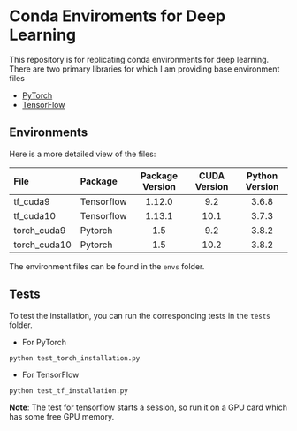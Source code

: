 # Conda Enviroments for Deep Learning

This repository is for replicating conda environments for deep learning. There are two primary libraries for which I am providing base environment files

* [PyTorch](https://pytorch.org/)
* [TensorFlow](https://www.tensorflow.org/)

## Environments

Here is a more detailed view of the files:

| File         	| Package    	| Package Version 	| CUDA Version 	| Python Version 	|
|:--------------	|:------------	|:-----------------:	|:--------------:	|:----------------:|
| tf_cuda9     	| Tensorflow 	| 1.12.0            	| 9.2          	| 3.6.8          	|
| tf_cuda10    	| Tensorflow 	| 1.13.1            	| 10.1         	| 3.7.3          	|
| torch_cuda9  	| Pytorch    	| 1.5             	| 9.2          	| 3.8.2          	|
| torch_cuda10 	| Pytorch    	| 1.5             	| 10.2         	| 3.8.2          	|

The environment files can be found in the `envs` folder.


## Tests

To test the installation, you can run the corresponding tests in the `tests` folder.

* For PyTorch
```
python test_torch_installation.py
```

* For TensorFlow
```
python test_tf_installation.py
```

__Note__: The test for tensorflow starts a session, so run it on a GPU card which has some free GPU memory.
